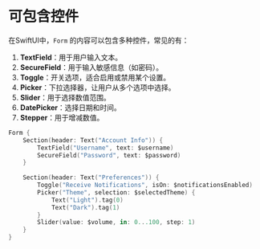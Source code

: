 # 可包含控件

在SwiftUI中，`Form` 的内容可以包含多种控件，常见的有：

1. **TextField**：用于用户输入文本。
2. **SecureField**：用于输入敏感信息（如密码）。
3. **Toggle**：开关选项，适合启用或禁用某个设置。
4. **Picker**：下拉选择器，让用户从多个选项中选择。
5. **Slider**：用于选择数值范围。
6. **DatePicker**：选择日期和时间。
7. **Stepper**：用于增减数值。

```swift
Form {
    Section(header: Text("Account Info")) {
        TextField("Username", text: $username)
        SecureField("Password", text: $password)
    }
    
    Section(header: Text("Preferences")) {
        Toggle("Receive Notifications", isOn: $notificationsEnabled)
        Picker("Theme", selection: $selectedTheme) {
            Text("Light").tag(0)
            Text("Dark").tag(1)
        }
        Slider(value: $volume, in: 0...100, step: 1)
    }
}
```
